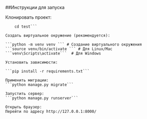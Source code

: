 ##Инструкции для запуска

Клонировать проект:

```git clone <URL_репозитория>
    cd test```

Создать виртуальное окружение (рекомендуется):

```python -m venv venv ``` # Создание виртуального окружения
```source venv/bin/activate ``` # Для Linux/Mac
```venv\Scripts\activate```  # Для Windows

Установить зависимости:

```pip install -r requirements.txt```

Применить миграции:
```python manage.py migrate```

Запустить сервер:
```python manage.py runserver```

Открыть браузер:
Перейти по адресу http://127.0.0.1:8000/
